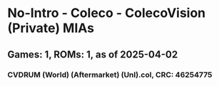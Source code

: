 # No-Intro - Coleco - ColecoVision (Private) MIAs
## Games: 1, ROMs: 1, as of 2025-04-02

### CVDRUM (World) (Aftermarket) (Unl).col, CRC: 46254775
